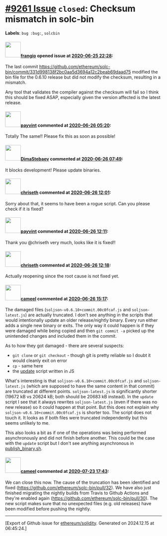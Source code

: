 # [\#9261 Issue](https://github.com/ethereum/solidity/issues/9261) `closed`: Checksum mismatch in solc-bin
**Labels**: `bug :bug:`, `solcbin`


#### <img src="https://avatars.githubusercontent.com/u/481465?v=4" width="50">[frangio](https://github.com/frangio) opened issue at [2020-06-25 22:28](https://github.com/ethereum/solidity/issues/9261):

The last commit https://github.com/ethereum/solc-bin/commit/331d998138f2bc0aa5d3694a12c2beab69daad75 modified the bin file for the 0.6.10 release but did not modify the checksum, resulting in a mismatch.

Any tool that validates the compiler against the checksum will fail so I think this should be fixed ASAP, especially given the version affected is the latest release.

#### <img src="https://avatars.githubusercontent.com/u/15244661?u=3dbc96d40471f5cd1ab32afd154ca9f822fa1b0d&v=4" width="50">[payvint](https://github.com/payvint) commented at [2020-06-26 05:20](https://github.com/ethereum/solidity/issues/9261#issuecomment-649974350):

Totally The same!! Please fix this as soon as possible!

#### <img src="https://avatars.githubusercontent.com/u/1651343?v=4" width="50">[DimaStebaev](https://github.com/DimaStebaev) commented at [2020-06-26 07:49](https://github.com/ethereum/solidity/issues/9261#issuecomment-650035989):

It blocks development!
Please update binaries.

#### <img src="https://avatars.githubusercontent.com/u/9073706?v=4" width="50">[chriseth](https://github.com/chriseth) commented at [2020-06-26 12:01](https://github.com/ethereum/solidity/issues/9261#issuecomment-650142227):

Sorry about that, it seems to have been a rogue script. Can you please check if it is fixed?

#### <img src="https://avatars.githubusercontent.com/u/15244661?u=3dbc96d40471f5cd1ab32afd154ca9f822fa1b0d&v=4" width="50">[payvint](https://github.com/payvint) commented at [2020-06-26 12:11](https://github.com/ethereum/solidity/issues/9261#issuecomment-650146061):

Thank you @chriseth very much, looks like it is fixed!!

#### <img src="https://avatars.githubusercontent.com/u/9073706?v=4" width="50">[chriseth](https://github.com/chriseth) commented at [2020-06-26 12:18](https://github.com/ethereum/solidity/issues/9261#issuecomment-650148752):

Actually reopening since the root cause is not fixed yet.

#### <img src="https://avatars.githubusercontent.com/u/137030?v=4" width="50">[cameel](https://github.com/cameel) commented at [2020-06-26 15:17](https://github.com/ethereum/solidity/issues/9261#issuecomment-650235396):

The damaged files (`soljson-v0.6.10+commit.00c0fcaf.js` and `soljson-latest.js`) are actually truncated. I don't see anything in the scripts that would intentionally update an older release/nightly binary. Every run either adds a single new binary or exits. The only way it could happen is if they were damaged while being copied and then `git commit -a` picked up the unintended changes and included them in the commit.

As to how they got damaged - there are several suspects:
- `git clone` or `git checkout` - though git is pretty reliable so I doubt it would cleanly exit on error
- `cp` - same here
- the [update](https://github.com/ethereum/solc-bin/blob/gh-pages/update) script written in JS

What's interesting is that `soljson-v0.6.10+commit.00c0fcaf.js` and `soljson-latest.js` (which are supposed to have the same content in that commit) are truncated at different points. `soljson-latest.js` is significantly shorter (19672 kB vs 20624 kB; both should be 20683 kB instead). In the `update` script I see that it always rewrites `soljson-latest.js` (even if there was no new release) so it could happen at that point. But this does not explain why `soljson-v0.6.10+commit.00c0fcaf.js` is shorter too. The script does not touch it. It looks as if both files were truncated independently but this seems unlikely to me.

This also looks a bit as if one of the operations was being performed asynchronously and did not finish before another. This could be the case with the `update` script but I don't see anything asynchronous in [publish_binary.sh](https://github.com/ethereum/solidity/blob/develop/scripts/travis-emscripten/publish_binary.sh).

#### <img src="https://avatars.githubusercontent.com/u/137030?v=4" width="50">[cameel](https://github.com/cameel) commented at [2020-07-23 17:43](https://github.com/ethereum/solidity/issues/9261#issuecomment-663141748):

We can close this now. The cause of the truncation has been identified and fixed (https://github.com/ethereum/solc-bin/pull/32). We have also just finished migrating the nightly builds from Travis to Github Actions and they're enabled again (https://github.com/ethereum/solc-bin/pull/30). The new script makes sure that no unexpected files (e.g. old releases) have been modified before pushing the nightly.


-------------------------------------------------------------------------------



[Export of Github issue for [ethereum/solidity](https://github.com/ethereum/solidity). Generated on 2024.12.15 at 06:45:24.]
